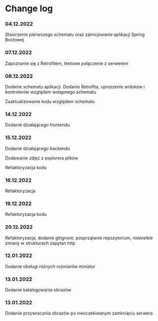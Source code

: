 # Change log

### 04.12.2022

Stworzenie pierwszego schematu oraz zainicjowanie aplikacji Spring Bootowej

### 07.12.2022

Zapoznanie się z Retrofitem, testowe połączenie z serwerem

### 08.12.2022

Dodanie schematu aplikacji. Dodanie Retrofita, uproszenie widoków i kontrolerów względem wstępnego schematu

Zaaktualizowanie kodu względem schematu

### 14.12.2022

Dodanie działającego frontendu

### 15.12.2022

Dodanie działającego backendu

Dodawanie zdjęć z explorera plików

Refaktoryzacja kodu

### 16.12.2022

Refaktoryzacja

### 19.12.2022

Refaktoryzacja kodu

### 20.12.2022

Refaktoryzacja, dodanie gitignore, posprzątanie repozytorium, niewielkie zmiany w strukturach zapytan http

### 12.01.2022

Dodanie obsługi różnych rozmiarów miniatur

### 13.01.2022

Dodanie katalogowania obrazów

### 13.01.2022

Dodanie przywracania obrazów po nieoczekiwanym zamknięciu serwera
